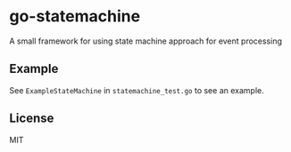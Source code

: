 # go-statemachine

A small framework for using state machine approach for event processing

## Example

See `ExampleStateMachine` in `statemachine_test.go` to see an example.

## License

MIT
